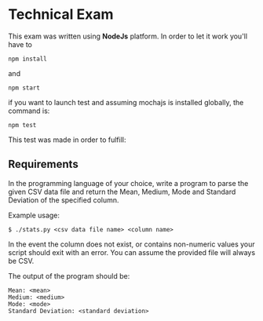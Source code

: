 # Technical Exam

This exam was written using **NodeJs** platform. In order to let it work you'll have to

	npm install

and

	npm start

if you want to launch test and assuming mochajs is installed globally, the command is:

	npm test

This test was made in order to fulfill:

## Requirements

In the programming language of your choice, write a program to parse the given CSV data
file and return the Mean, Medium, Mode and Standard Deviation of the specified column.

Example usage:

    $ ./stats.py <csv data file name> <column name>

In the event the column does not exist, or contains non-numeric values your script
should exit with an error. You can assume the provided file will always be CSV.

The output of the program should be:

    Mean: <mean>
    Medium: <medium>
    Mode: <mode>
    Standard Deviation: <standard deviation>